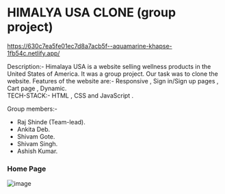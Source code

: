 # HIMALYA USA CLONE (group project)
https://630c7ea5fe01ec7d8a7acb5f--aquamarine-khapse-1fb54c.netlify.app/

Description:- 
Himalaya USA is a website selling wellness products in the United States of America. It was a group project. Our task was to clone the website. Features of the website are:-
Responsive , Sign in/Sign up pages , Cart page , Dynamic.</br>
TECH-STACK:- HTML , CSS and JavaScript .</br>

Group members:-
<ul>
  <li>Raj Shinde (Team-lead).</li>
   <li>Ankita Deb.</li>
   <li>Shivam Gote.</li>
   <li>Shivam Singh.</li>
   <li>Ashish Kumar.</li>
</ul>



<h3> Home Page</h3>

![image](https://raj2820.github.io./himalya.png)






